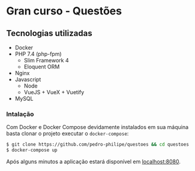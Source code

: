 # Gran curso - Questões

## Tecnologias utilizadas

- Docker
- PHP 7.4 (php-fpm)
  - Slim Framework 4
  - Eloquent ORM
- Nginx
- Javascript
  - Node
  - VueJS + VueX + Vuetify
- MySQL

### Intalação

Com Docker e Docker Compose devidamente instalados em sua máquina basta clonar o projeto executar o ```docker-compose```:
```bash
$ git clone https://github.com/pedro-philipe/questoes && cd questoes
$ docker-compose up
```

Após alguns minutos a aplicação estará disponível em <localhost:8080>.
